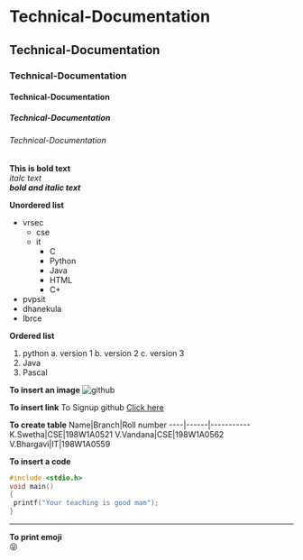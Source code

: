 # Technical-Documentation
## Technical-Documentation
### Technical-Documentation
#### Technical-Documentation
##### Technical-Documentation
###### Technical-Documentation

**This is bold text**  
*italc text*  
***bold and italic text***  

**Unordered list**
- vrsec  
  * cse  
  * it  
    - C  
    - Python  
    - Java  
    - HTML  
    - C+  
- pvpsit  
- dhanekula  
- Ibrce

**Ordered list**
1. python
  a. version 1
  b. version 2
  c. version 3
2. Java
3. Pascal

**To insert an image**
![github](https://i.pinimg.com/736x/50/df/34/50df34b9e93f30269853b96b09c37e3b.jpg)



**To insert link**
To Signup github [Click here](https://github.com/)  

**To create table**
Name|Branch|Roll number
----|------|-----------
K.Swetha|CSE|198W1A0521
V.Vandana|CSE|198W1A0562
V.Bhargavi|IT|198W1A0559

**To insert a code**
```C
#include <stdio.h>
void main()
{
 printf("Your teaching is good mam");
}
```

--------------------------------------------------------------------------------------------

**To print emoji**  
:stuck_out_tongue_closed_eyes:
